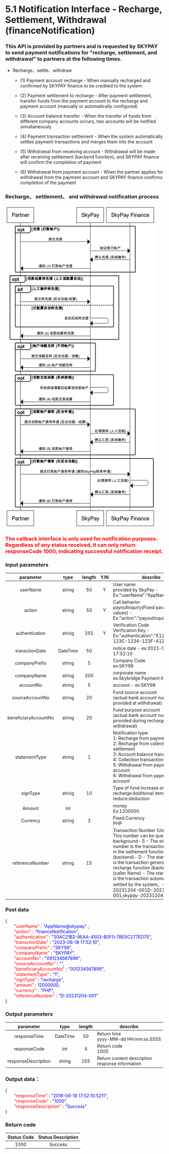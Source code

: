 # 5.1 Notification Interface - Recharge, Settlement, Withdrawal (financeNotification)

### This API is provided by partners and is requested by SKYPAY to send payment notifications for "recharge, settlement, and withdrawal" to partners at the following times.

- Recharge、settle、withdraw

    - (1) Payment account recharge - When manually recharged and confirmed by SKYPAY finance to be credited to the system

    - (2) Payment settlement to recharge - After payment settlement, transfer funds from the payment account to the recharge and payment account (manually or automatically configured)

    - (3) Account balance transfer - When the transfer of funds from different company accounts occurs, two accounts will be notified simultaneously

    - (4) Payment transaction settlement - When the system automatically settles payment transactions and merges them into the account

    - (5) Withdrawal from receiving account - Withdrawal will be made after receiving settlement (backend function), and SKYPAY finance will confirm the completion of payment

    - (6) Withdrawal from payment account - When the partner applies for withdrawal from the payment account and SKYPAY finance confirms completion of the payment
### Recharge、 settlement、 and withdrawal notification process
![](../public/充值、结算、提现.png "Shiprock")

### <font color = red>The callback interface is only used for notification purposes. Regardless of any status received, it can only return responseCode 1000, indicating successful notification receipt.</font>

### Input parameters

| parameter                        |    type     | length   |Y/N |describe|
| :-------------------------: | :-----------: |:-----:|:---:|--------------------------------|   
|userName|string|50|Y|User name<br>provided by SkyPay - Ex:"userName":"AppName@skypay"|
|action|string|50|Y|Call behavior<br>payoutInquiry(Fixed parameter values) - Ex:"action":"payoutInquiry"|
|authentication  |string |255|Y|Verification Code<br>Verification Key - Ex:"authentication":"E1234567-123C-1234-123F-A12345670"|
|transctionDate |DateTime|50| |notice date -  ex:2023-06-18 17:52:10|
|companyPrefix |string|5|  |Company Code <br>  ex:SKY98|
|companyName |string|200|  |corporate name <br>ex:Skybridge Payment Inc.|
|accountNo |string|5|   |account - ex:SKY98|
|sourceAccountNo |string|20|   | Fund source account <br> (actual bank account number, only provided at withdrawal)|
|beneficiaryAccountNo |string|20|   |Fund purpose account<br>(actual bank account number, only provided during recharge and withdrawal)|
|statementType|string|1||Notification type:<br>1: Recharge from payment account<br>2: Recharge from collection settlement<br>3: Account balance transfer<br>4: Collection transaction settlement<br>5: Withdrawal from payment account<br>6: Withdrawal from payment account|
|signType  |string|10|  |Type of fund increase or decrease :<br> recharge:Additional items <br> reduce:deduction|
|Amount |int||     |money <br> Ex:1200000|
|Currency |string|3|    | Fixed Currency <br> PHP|
|referenceNumber|string|15|  |Transaction Number (Unique)<br>This number can be queried in the background- S - The starting number is the transaction generated in the settlement function (backend)- D - The starting number is the transaction generated in the recharge function (backend) - {caller Name} - The starting number is the transaction automatically settled by the system。-ex:S-20231204-001D-20231204-001,skypay-20231204|

### Post data

{<br>
    <font color=red>&ensp;&ensp;&ensp;&ensp;"userName" </font>: <font color=blue>"AppName@skypay" </font>,<br> 
    <font color=red>&ensp;&ensp;&ensp;&ensp;"action"</font> : <font color=blue>"financeNotification"</font>,<br>
    <font color=red>&ensp;&ensp;&ensp;&ensp;"authentication"</font> : <font color=blue>"30AC21B2-9EAA-4503-B0F0-7BE5C277ED75"</font>,<br>
    <font color=red>&ensp;&ensp;&ensp;&ensp;"transctionDate"</font> : <font color=blue>"2023-06-18 17:52:10"</font>,<br>
    <font color=red>&ensp;&ensp;&ensp;&ensp;"companyPrefix"</font> : <font color=blue>"SKY98"</font>,<br>
    <font color=red>&ensp;&ensp;&ensp;&ensp;"companyName"</font> : <font color=blue>"SKYPAY"</font>,<br>
    <font color=red>&ensp;&ensp;&ensp;&ensp;"accountNo"</font> : <font color=blue>"091234567899"</font>,<br>
    <font color=red>&ensp;&ensp;&ensp;&ensp;"sourceAccountNo"</font> : <font color=blue>""</font>,<br>
    <font color=red>&ensp;&ensp;&ensp;&ensp;"beneficiaryAccountNo"</font> : <font color=blue>"001234567899"</font>,<br>
    <font color=red>&ensp;&ensp;&ensp;&ensp;"statementType"</font> : <font color=blue>"1"</font>,<br>
    <font color=red>&ensp;&ensp;&ensp;&ensp;"signType"</font> : <font color=blue>"recharge"</font>,<br>
    <font color=red>&ensp;&ensp;&ensp;&ensp;"amount"</font> : <font color=blue>12000000</font>,<br>
    <font color=red>&ensp;&ensp;&ensp;&ensp;"currency"</font> : <font color=blue>"PHP"</font>,<br>
    <font color=red>&ensp;&ensp;&ensp;&ensp;"referenceNumber"</font> : <font color=blue>"D-20231204-001"</font><br>
}

### Output parameters

| parameter                        |    type     | length   |describe|
| :-------------------------: | :-----------: |:-----:|--------------------------------|   
|responseTime  |DateTime|50|Return time<br> yyyy-MM-dd HH:mm:ss.SSSS|
|responseCode  |int|4|Return code <br>1000|
|responseDescription |string|255|Return content description <br> response information|

### Output data：

{<br>
    <font color=red>&ensp;&ensp;&ensp;&ensp;"responseTime"</font> : <font color=blue>"2018-06-18 17:52:10.5211"</font>,<br>
    <font color=red>&ensp;&ensp;&ensp;&ensp;"responseCode"</font> : <font color=blue>"1000"</font>,<br>
    <font color=red>&ensp;&ensp;&ensp;&ensp;"responseDescription"</font> : <font color=blue>"Success"</font><br>
}

### Return code
| Status  Code                     |   Status Description    | 
| :-------------------------: | :-----------: |
|1000 |Success|







